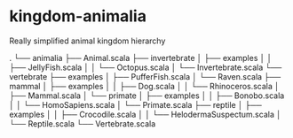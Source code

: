 # kingdom-animalia
Really simplified animal kingdom hierarchy

.
└── animalia
    ├── Animal.scala
    ├── invertebrate
    │   ├── examples
    │   │   ├── JellyFish.scala
    │   │   └── Octopus.scala
    │   └── Invertebrate.scala
    └── vertebrate
        ├── examples
        │   ├── PufferFish.scala
        │   └── Raven.scala
        ├── mammal
        │   ├── examples
        │   │   ├── Dog.scala
        │   │   └── Rhinoceros.scala
        │   ├── Mammal.scala
        │   └── primate
        │       ├── examples
        │       │   ├── Bonobo.scala
        │       │   └── HomoSapiens.scala
        │       └── Primate.scala
        ├── reptile
        │   ├── examples
        │   │   ├── Crocodile.scala
        │   │   └── HelodermaSuspectum.scala
        │   └── Reptile.scala
        └── Vertebrate.scala

